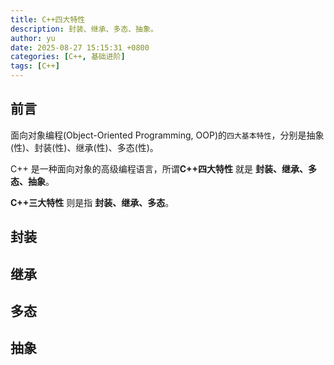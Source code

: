 ```yaml
---
title: C++四大特性
description: 封装、继承、多态、抽象。
author: yu
date: 2025-08-27 15:15:31 +0800
categories: [C++, 基础进阶]
tags: [C++]
---
```



## 前言

面向对象编程(Object-Oriented Programming, OOP)的`四大基本特性`，分别是抽象(性)、封装(性)、继承(性)、多态(性)。

C++ 是一种面向对象的高级编程语言，所谓**C++四大特性** 就是 **封装、继承、多态、抽象**。

**C++三大特性** 则是指 **封装、继承、多态**。

## 封装


## 继承


## 多态


## 抽象




